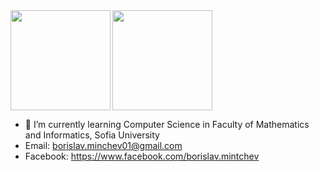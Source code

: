 
<div style="vertical-align: top;">
  <img height="160" align="left" src="https://github-readme-stats.vercel.app/api?username=borislavminchev&count_private=true&true&hide=issues&show_icons=true" />
  <img height="160" src="https://github-readme-stats.vercel.app/api/top-langs/?username=borislavminchev&layout=compact" />
</div>

- 🌱 I’m currently learning Computer Science in Faculty of Mathematics and Informatics, Sofia University
- Email: borislav.minchev01@gmail.com
- Facebook: https://www.facebook.com/borislav.mintchev
